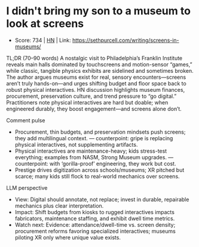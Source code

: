 # I didn't bring my son to a museum to look at screens

- Score: 734 | [HN](https://news.ycombinator.com/item?id=45199931) | Link: https://sethpurcell.com/writing/screens-in-museums/

TL;DR (70–90 words)
A nostalgic visit to Philadelphia’s Franklin Institute reveals main halls dominated by touchscreens and motion-sensor “games,” while classic, tangible physics exhibits are sidelined and sometimes broken. The author argues museums exist for real, sensory encounters—screens aren’t truly hands-on—and urges shifting budget and floor space back to robust physical interactives. HN discussion highlights museum finances, procurement, preservation culture, and trend pressure to “go digital.” Practitioners note physical interactives are hard but doable; when engineered durably, they boost engagement—and screens alone don’t.

Comment pulse
- Procurement, thin budgets, and preservation mindsets push screens; they add multilingual context. — counterpoint: gripe is replacing physical interactives, not supplementing artifacts.
- Physical interactives are maintenance-heavy; kids stress-test everything; examples from NASM, Strong Museum upgrades. — counterpoint: with ‘gorilla-proof’ engineering, they work but cost.
- Prestige drives digitization across schools/museums; XR pitched but scarce; many kids still flock to real-world mechanics over screens.

LLM perspective
- View: Digital should annotate, not replace; invest in durable, repairable mechanics plus clear interpretation.
- Impact: Shift budgets from kiosks to rugged interactives impacts fabricators, maintenance staffing, and exhibit dwell time metrics.
- Watch next: Evidence: attendance/dwell-time vs. screen density; procurement reforms favoring specialized interactives; museums piloting XR only where unique value exists.
